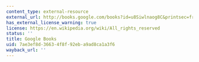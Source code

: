 ```yaml
---
content_type: external-resource
external_url: http://books.google.com/books?id=u8Siwlnaog8C&printsec=frontcover
has_external_license_warning: true
license: https://en.wikipedia.org/wiki/All_rights_reserved
status: ''
title: Google Books
uid: 7ae3ef8d-3663-4f8f-92eb-a9ad8ca1a3f6
wayback_url: ''
---
```

